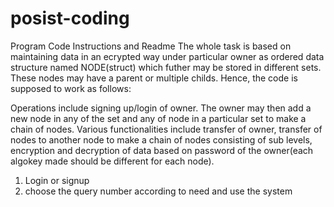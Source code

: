 # posist-coding
Program Code Instructions and Readme
The whole task is based on maintaining data in an ecrypted way under particular owner as ordered data structure named NODE(struct) which futher may be stored in different sets. These nodes may have a parent or multiple childs. Hence, the code is supposed to work as follows:

Operations include signing up/login of owner. The owner may then add a new node in any of the set and any of node in a particular set to make a chain of nodes. Various functionalities include transfer of owner, transfer of nodes to another node to make a chain of nodes consisting of sub levels, encryption and decryption of data based on password of the owner(each algokey made should be different for each node).

1) Login or signup
2) choose the query number according to need and use the system
